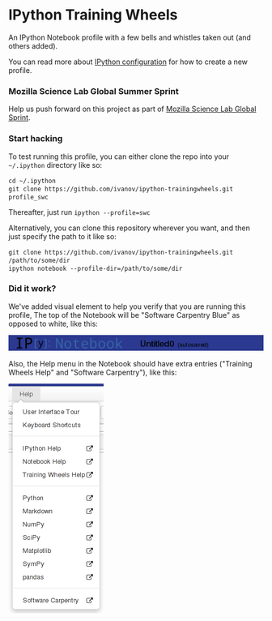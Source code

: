 # IPython Training Wheels

An IPython Notebook profile with a few bells and whistles taken out (and others
added).

You can read more about [IPython configuration](http://ipython.org/ipython-doc/dev/config/intro.html)
for how to create a new profile.

### Mozilla Science Lab Global Summer Sprint

Help us push forward on this project as part of [Mozilla Science Lab Global
Sprint](https://etherpad.mozilla.org/sciencelab-2014summersprint-ipython-novice-profile).


### Start hacking

To test running this profile, you can either clone the repo into your
`~/.ipython` directory like so:

    cd ~/.ipython
    git clone https://github.com/ivanov/ipython-trainingwheels.git profile_swc


Thereafter, just run `ipython --profile=swc`

Alternatively, you can clone this repository wherever you want, and then just
specify the path to it like so:

    git clone https://github.com/ivanov/ipython-trainingwheels.git /path/to/some/dir
    ipython notebook --profile-dir=/path/to/some/dir


### Did it work?

We've added visual element to help you verify that you are running this profile,
The top of the Notebook will be "Software Carpentry Blue" as opposed to white,
like this:

![](/images/header.png)

Also, the Help menu in the Notebook should have extra entries ("Training Wheels
Help" and "Software Carpentry"), like this:

![](/images/help_menu.png)
